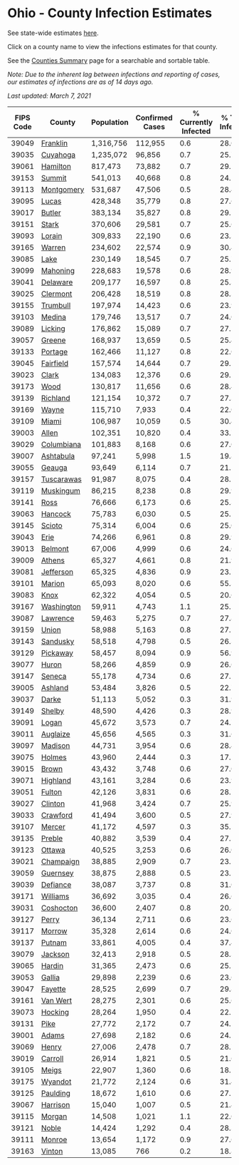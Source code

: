 # Ohio - County Infection Estimates

See state-wide estimates [here](/infections/us-oh).

Click on a county name to view the infections estimates for that county.

See the [Counties Summary](/infections/summary-counties) page for a searchable and sortable table.

*Note: Due to the inherent lag between infections and reporting of cases, our estimates of infections are as of 14 days ago.*

*Last updated: March 7, 2021*

|   FIPS Code |                   County |   Population |   Confirmed Cases |   % Currently Infected |   % Total Infected |
|-------------|--------------------------|--------------|-------------------|------------------------|--------------------|
|       39049 |     [Franklin](franklin) |    1,316,756 |           112,955 |                    0.6 |               28.0 |
|       39035 |     [Cuyahoga](cuyahoga) |    1,235,072 |            96,856 |                    0.7 |               25.7 |
|       39061 |     [Hamilton](hamilton) |      817,473 |            73,882 |                    0.7 |               29.1 |
|       39153 |         [Summit](summit) |      541,013 |            40,668 |                    0.8 |               24.1 |
|       39113 | [Montgomery](montgomery) |      531,687 |            47,506 |                    0.5 |               28.4 |
|       39095 |           [Lucas](lucas) |      428,348 |            35,779 |                    0.8 |               27.6 |
|       39017 |         [Butler](butler) |      383,134 |            35,827 |                    0.8 |               29.5 |
|       39151 |           [Stark](stark) |      370,606 |            29,581 |                    0.7 |               25.6 |
|       39093 |         [Lorain](lorain) |      309,833 |            22,190 |                    0.6 |               23.3 |
|       39165 |         [Warren](warren) |      234,602 |            22,574 |                    0.9 |               30.4 |
|       39085 |             [Lake](lake) |      230,149 |            18,545 |                    0.7 |               25.7 |
|       39099 |     [Mahoning](mahoning) |      228,683 |            19,578 |                    0.6 |               28.9 |
|       39041 |     [Delaware](delaware) |      209,177 |            16,597 |                    0.8 |               25.3 |
|       39025 |     [Clermont](clermont) |      206,428 |            18,519 |                    0.8 |               28.3 |
|       39155 |     [Trumbull](trumbull) |      197,974 |            14,423 |                    0.6 |               23.9 |
|       39103 |         [Medina](medina) |      179,746 |            13,517 |                    0.7 |               24.0 |
|       39089 |       [Licking](licking) |      176,862 |            15,089 |                    0.7 |               27.1 |
|       39057 |         [Greene](greene) |      168,937 |            13,659 |                    0.5 |               25.4 |
|       39133 |       [Portage](portage) |      162,466 |            11,127 |                    0.8 |               22.0 |
|       39045 |   [Fairfield](fairfield) |      157,574 |            14,644 |                    0.7 |               29.5 |
|       39023 |           [Clark](clark) |      134,083 |            12,376 |                    0.6 |               29.2 |
|       39173 |             [Wood](wood) |      130,817 |            11,656 |                    0.6 |               28.4 |
|       39139 |     [Richland](richland) |      121,154 |            10,372 |                    0.7 |               27.3 |
|       39169 |           [Wayne](wayne) |      115,710 |             7,933 |                    0.4 |               22.0 |
|       39109 |           [Miami](miami) |      106,987 |            10,059 |                    0.5 |               30.4 |
|       39003 |           [Allen](allen) |      102,351 |            10,820 |                    0.4 |               33.7 |
|       39029 | [Columbiana](columbiana) |      101,883 |             8,168 |                    0.6 |               27.0 |
|       39007 |   [Ashtabula](ashtabula) |       97,241 |             5,998 |                    1.5 |               19.8 |
|       39055 |         [Geauga](geauga) |       93,649 |             6,114 |                    0.7 |               21.2 |
|       39157 | [Tuscarawas](tuscarawas) |       91,987 |             8,075 |                    0.4 |               28.5 |
|       39119 |   [Muskingum](muskingum) |       86,215 |             8,238 |                    0.8 |               29.9 |
|       39141 |             [Ross](ross) |       76,666 |             6,173 |                    0.6 |               25.3 |
|       39063 |       [Hancock](hancock) |       75,783 |             6,030 |                    0.5 |               25.2 |
|       39145 |         [Scioto](scioto) |       75,314 |             6,004 |                    0.6 |               25.0 |
|       39043 |             [Erie](erie) |       74,266 |             6,961 |                    0.8 |               29.9 |
|       39013 |       [Belmont](belmont) |       67,006 |             4,999 |                    0.6 |               24.6 |
|       39009 |         [Athens](athens) |       65,327 |             4,661 |                    0.8 |               21.9 |
|       39081 |   [Jefferson](jefferson) |       65,325 |             4,836 |                    0.9 |               23.7 |
|       39101 |         [Marion](marion) |       65,093 |             8,020 |                    0.6 |               55.3 |
|       39083 |             [Knox](knox) |       62,322 |             4,054 |                    0.5 |               20.6 |
|       39167 | [Washington](washington) |       59,911 |             4,743 |                    1.1 |               25.2 |
|       39087 |     [Lawrence](lawrence) |       59,463 |             5,275 |                    0.7 |               27.8 |
|       39159 |           [Union](union) |       58,988 |             5,163 |                    0.8 |               27.5 |
|       39143 |     [Sandusky](sandusky) |       58,518 |             4,798 |                    0.5 |               26.3 |
|       39129 |     [Pickaway](pickaway) |       58,457 |             8,094 |                    0.9 |               56.9 |
|       39077 |           [Huron](huron) |       58,266 |             4,859 |                    0.9 |               26.6 |
|       39147 |         [Seneca](seneca) |       55,178 |             4,734 |                    0.6 |               27.1 |
|       39005 |       [Ashland](ashland) |       53,484 |             3,826 |                    0.5 |               22.7 |
|       39037 |           [Darke](darke) |       51,113 |             5,052 |                    0.3 |               31.9 |
|       39149 |         [Shelby](shelby) |       48,590 |             4,426 |                    0.3 |               28.9 |
|       39091 |           [Logan](logan) |       45,672 |             3,573 |                    0.7 |               24.7 |
|       39011 |     [Auglaize](auglaize) |       45,656 |             4,565 |                    0.3 |               31.6 |
|       39097 |       [Madison](madison) |       44,731 |             3,954 |                    0.6 |               28.4 |
|       39075 |         [Holmes](holmes) |       43,960 |             2,444 |                    0.3 |               17.5 |
|       39015 |           [Brown](brown) |       43,432 |             3,748 |                    0.6 |               27.0 |
|       39071 |     [Highland](highland) |       43,161 |             3,284 |                    0.6 |               23.9 |
|       39051 |         [Fulton](fulton) |       42,126 |             3,831 |                    0.6 |               28.7 |
|       39027 |       [Clinton](clinton) |       41,968 |             3,424 |                    0.7 |               25.9 |
|       39033 |     [Crawford](crawford) |       41,494 |             3,600 |                    0.5 |               27.9 |
|       39107 |         [Mercer](mercer) |       41,172 |             4,597 |                    0.3 |               35.5 |
|       39135 |         [Preble](preble) |       40,882 |             3,539 |                    0.4 |               27.5 |
|       39123 |         [Ottawa](ottawa) |       40,525 |             3,253 |                    0.6 |               26.0 |
|       39021 |   [Champaign](champaign) |       38,885 |             2,909 |                    0.7 |               23.5 |
|       39059 |     [Guernsey](guernsey) |       38,875 |             2,888 |                    0.5 |               23.5 |
|       39039 |     [Defiance](defiance) |       38,087 |             3,737 |                    0.8 |               31.0 |
|       39171 |     [Williams](williams) |       36,692 |             3,035 |                    0.4 |               26.6 |
|       39031 |   [Coshocton](coshocton) |       36,600 |             2,407 |                    0.8 |               20.8 |
|       39127 |           [Perry](perry) |       36,134 |             2,711 |                    0.6 |               23.6 |
|       39117 |         [Morrow](morrow) |       35,328 |             2,614 |                    0.6 |               24.0 |
|       39137 |         [Putnam](putnam) |       33,861 |             4,005 |                    0.4 |               37.4 |
|       39079 |       [Jackson](jackson) |       32,413 |             2,918 |                    0.5 |               28.3 |
|       39065 |         [Hardin](hardin) |       31,365 |             2,473 |                    0.6 |               25.1 |
|       39053 |         [Gallia](gallia) |       29,898 |             2,239 |                    0.6 |               23.6 |
|       39047 |       [Fayette](fayette) |       28,525 |             2,699 |                    0.7 |               29.8 |
|       39161 |     [Van Wert](van-wert) |       28,275 |             2,301 |                    0.6 |               25.6 |
|       39073 |       [Hocking](hocking) |       28,264 |             1,950 |                    0.4 |               22.2 |
|       39131 |             [Pike](pike) |       27,772 |             2,172 |                    0.7 |               24.2 |
|       39001 |           [Adams](adams) |       27,698 |             2,182 |                    0.6 |               24.5 |
|       39069 |           [Henry](henry) |       27,006 |             2,478 |                    0.7 |               28.7 |
|       39019 |       [Carroll](carroll) |       26,914 |             1,821 |                    0.5 |               21.6 |
|       39105 |           [Meigs](meigs) |       22,907 |             1,360 |                    0.6 |               18.5 |
|       39175 |       [Wyandot](wyandot) |       21,772 |             2,124 |                    0.6 |               31.4 |
|       39125 |     [Paulding](paulding) |       18,672 |             1,610 |                    0.6 |               27.2 |
|       39067 |     [Harrison](harrison) |       15,040 |             1,007 |                    0.5 |               21.4 |
|       39115 |         [Morgan](morgan) |       14,508 |             1,021 |                    1.1 |               22.0 |
|       39121 |           [Noble](noble) |       14,424 |             1,292 |                    0.4 |               28.3 |
|       39111 |         [Monroe](monroe) |       13,654 |             1,172 |                    0.9 |               27.6 |
|       39163 |         [Vinton](vinton) |       13,085 |               766 |                    0.2 |               18.8 |